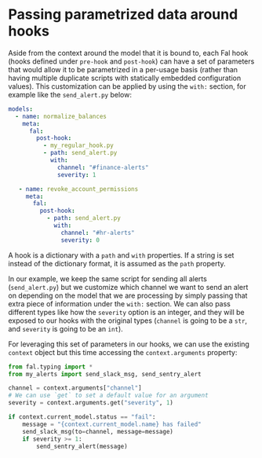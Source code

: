 # Passing parametrized data around hooks

Aside from the context around the model that it is bound to, each Fal
hook (hooks defined under `pre-hook` and `post-hook`) can have a set
of parameters that would allow it to be parametrized in a per-usage
basis (rather than having multiple duplicate scripts with statically
embedded configuration values). This customization can be applied by
using the `with:` section, for example like the `send_alert.py` below:

```yml
models:
  - name: normalize_balances
    meta:
      fal:
        post-hook:
          - my_regular_hook.py
          - path: send_alert.py
            with:
              channel: "#finance-alerts"
              severity: 1

   - name: revoke_account_permissions
     meta:
       fal:
         post-hook:
           - path: send_alert.py
             with:
               channel: "#hr-alerts"
               severity: 0
```

A hook is a dictionary with a `path` and `with` properties. If a string is set
instead of the dictionary format, it is assumed as the `path` property.

In our example, we keep the same script for sending all alerts (`send_alert.py`) but we customize
which channel we want to send an alert on depending on the model that we are processing by simply
passing that extra piece of information under the `with:` section. We can also pass different types
like how the `severity` option is an integer, and they will be exposed to our hooks with the original
types (`channel` is going to be a `str`, and `severity` is going to be an `int`).

For leveraging this set of parameters in our hooks, we can use the existing `context` object but this time
accessing the `context.arguments` property:

```py
from fal.typing import *
from my_alerts import send_slack_msg, send_sentry_alert

channel = context.arguments["channel"]
# We can use `get` to set a default value for an argument
severity = context.arguments.get("severity", 1)

if context.current_model.status == "fail":
    message = "{context.current_model.name} has failed"
    send_slack_msg(to=channel, message=message)
    if severity >= 1:
        send_sentry_alert(message)
```
